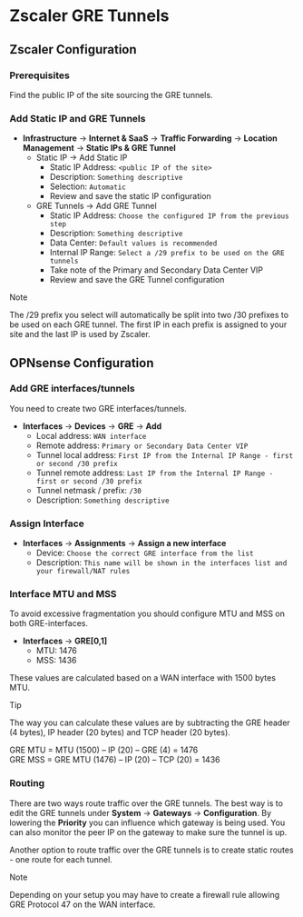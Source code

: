 # Zscaler GRE Tunnels

## Zscaler Configuration

### Prerequisites

Find the public IP of the site sourcing the GRE tunnels.

### Add Static IP and GRE Tunnels

- **Infrastructure** -> **Internet & SaaS** -> **Traffic Forwarding** -> **Location Management** -> **Static IPs & GRE Tunnel**
	- Static IP -> Add Static IP
		- Static IP Address: `<public IP of the site>`
		- Description: `Something descriptive`
		- Selection: `Automatic`
		- Review and save the static IP configuration
	- GRE Tunnels -> Add GRE Tunnel
		- Static IP Address: `Choose the configured IP from the previous step`
		- Description: `Something descriptive`
		- Data Center: `Default values is recommended`
		- Internal IP Range: `Select a /29 prefix to be used on the GRE tunnels`
		- Take note of the Primary and Secondary Data Center VIP
		- Review and save the GRE Tunnel configuration

> [!NOTE]
> The /29 prefix you select will automatically be split into two /30 prefixes to be used on each GRE tunnel. The first IP in each prefix is assigned to your site and the last IP is used by Zscaler.

## OPNsense Configuration

### Add GRE interfaces/tunnels

You need to create two GRE interfaces/tunnels.

- **Interfaces** -> **Devices** -> **GRE** -> **Add**
	- Local address: `WAN interface`
	- Remote address: `Primary or Secondary Data Center VIP`
	- Tunnel local address: `First IP from the Internal IP Range - first or second /30 prefix`
	- Tunnel remote address: `Last IP from the Internal IP Range - first or second /30 prefix`
	- Tunnel netmask / prefix: `/30`
	- Description: `Something descriptive`

### Assign Interface

- **Interfaces** -> **Assignments** -> **Assign a new interface**
	- Device: `Choose the correct GRE interface from the list`
	- Description: `This name will be shown in the interfaces list and your firewall/NAT rules`

### Interface MTU and MSS

To avoid excessive fragmentation you should configure MTU and MSS on both GRE-interfaces.

- **Interfaces** -> **GRE\[0,1]**
	- MTU: 1476 
	- MSS: 1436

These values are calculated based on a WAN interface with 1500 bytes MTU.

> [!TIP]
> The way you can calculate these values are by subtracting the GRE header (4 bytes), IP header (20 bytes) and TCP header (20 bytes).
>
> GRE MTU = MTU (1500) – IP (20) – GRE (4) = 1476  
> GRE MSS = GRE MTU (1476) – IP (20) – TCP (20) = 1436

### Routing

There are two ways route traffic over the GRE tunnels. The best way is to edit the GRE tunnels under **System** -> **Gateways** -> **Configuration**. By lowering the **Priority** you can influence which gateway is being used. You can also monitor the peer IP on the gateway to make sure the tunnel is up.

Another option to route traffic over the GRE tunnels is to create static routes - one route for each tunnel.  

> [!NOTE]
> Depending on your setup you may have to create a firewall rule allowing GRE Protocol 47 on the WAN interface.

